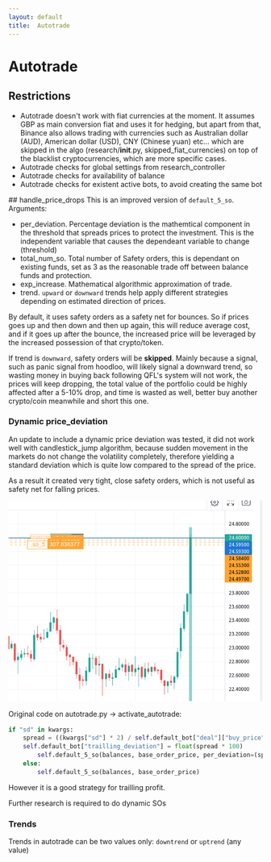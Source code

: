 ```yaml
---
layout: default
title:  Autotrade
---
```


# Autotrade

## Restrictions
- Autotrade doesn't work with fiat currencies at the moment. It assumes GBP as main conversion fiat and uses it for hedging, but apart from that, Binance also allows trading with currencies such as Australian dollar (AUD), American dollar (USD), CNY (Chinese yuan) etc... which are skipped in the algo (research/__init__.py, skipped_fiat_currencies) on top of the blacklist cryptocurrencies, which are more specific cases.
- Autotrade checks for global settings from research_controller
- Autotrade checks for availability of balance
- Autotrade checks for existent active bots, to avoid creating the same bot


## handle_price_drops
This is an improved version of `default_5_so`. Arguments:

- per_deviation. Percentage deviation is the mathemtical component in the threshold that spreads prices to protect the investment. This is the independent variable that causes the dependeant variable to change (threshold)
- total_num_so. Total number of Safety orders, this is dependant on existing funds, set as 3 as the reasonable trade off between balance funds and protection.
- exp_increase. Mathematical algorithmic approximation of trade.
- trend. `upward` or `downward` trends help apply different strategies depending on estimated direction of prices.

By default, it uses safety orders as a safety net for bounces. So if prices goes up and then down and then up again, this will reduce average cost, and if it goes up after the bounce, the increased price will be leveraged by the increased possession of that crypto/token.

If trend is `downward`, safety orders will be **skipped**. Mainly because a signal, such as panic signal from hoodloo, will likely signal a downward trend, so wasting money in buying back following QFL's system will not work, the prices will keep dropping, the total value of the portfolio could be highly affected after a 5-10% drop, and time is wasted as well, better buy another crypto/coin meanwhile and short this one.
### Dynamic price_deviation

An update to include a dynamic price deviation was tested, it did not work well with candlestick_jump algorithm, because sudden movement in the markets do not change the volatility completely, therefore yielding a standard deviation which is quite low compared to the spread of the price.

As a result it created very tight, close safety orders, which is not useful as safety net for falling prices.

![Dynamic price deviation fail](./assets/dynamic-volatility-so.png)

Original code on autotrade.py -> activate_autotrade:

```python
if "sd" in kwargs:
    spread = ((kwargs["sd"] * 2) / self.default_bot["deal"]["buy_price"])
    self.default_bot["trailling_deviation"] = float(spread * 100)
        self.default_5_so(balances, base_order_price, per_deviation=(spread))
    else:
        self.default_5_so(balances, base_order_price)

```

However it is a good strategy for trailling profit.

Further research is required to do dynamic SOs


### Trends
Trends in autotrade can be two values only: `downtrend` or `uptrend` (any value)